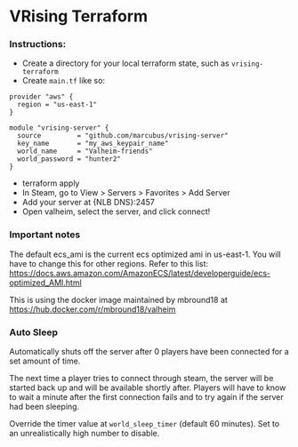 # VRising Terraform

### Instructions:
- Create a directory for your local terraform state, such as `vrising-terraform`
- Create `main.tf` like so:
```
provider "aws" {
  region = "us-east-1"
}

module "vrising-server" {
  source         = "github.com/marcubus/vrising-server"
  key_name       = "my_aws_keypair_name"
  world_name     = "Valheim-friends"
  world_password = "hunter2"
}
```
- terraform apply
- In Steam, go to View > Servers > Favorites > Add Server
- Add your server at {NLB DNS}:2457
- Open valheim, select the server, and click connect!


### Important notes
The default ecs_ami is the current ecs optimized ami in us-east-1.  You will
have to change this for other regions. Refer to this list: https://docs.aws.amazon.com/AmazonECS/latest/developerguide/ecs-optimized_AMI.html

This is using the docker image maintained by mbround18 at https://hub.docker.com/r/mbround18/valheim

### Auto Sleep
Automatically shuts off the server after 0 players have been connected for a set amount of time.

The next time a player tries to connect through steam, the server will be started back up and will be available shortly after. Players will have to know to wait a minute after the first connection fails and to try again if the server had been sleeping.

Override the timer value at `world_sleep_timer` (default 60 minutes). Set to an unrealistically high number to disable.
